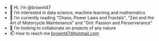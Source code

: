 - 👋 Hi, I’m @brownt47
- 👀 I’m interested in data science, machine learning and mathematics
- 🌱 I’m currently reading "Chaos, Power Laws and Fractals", "Zen and the Art of Motorcycle Maintenance" and "Grit: Passion and Perserverance"
- 💞️ I’m looking to collaborate on projects of any nature
- 📫 How to reach me brownt47@hotmail.com

<!---
brownt47/brownt47 is a ✨ special ✨ repository because its `README.md` (this file) appears on your GitHub profile.
You can click the Preview link to take a look at your changes.
--->
